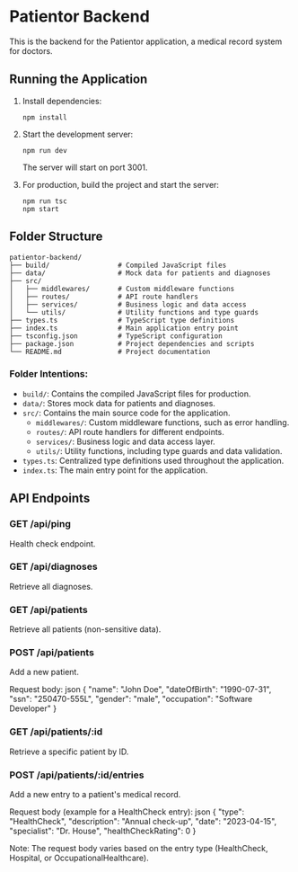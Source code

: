 # Patientor Backend

This is the backend for the Patientor application, a medical record system for doctors.

## Running the Application

1. Install dependencies:
   ```
   npm install
   ```

2. Start the development server:
   ```
   npm run dev
   ```

   The server will start on port 3001.

3. For production, build the project and start the server:
   ```
   npm run tsc
   npm start
   ```

## Folder Structure

```
patientor-backend/
├── build/                 # Compiled JavaScript files
├── data/                  # Mock data for patients and diagnoses
├── src/
│   ├── middlewares/       # Custom middleware functions
│   ├── routes/            # API route handlers
│   ├── services/          # Business logic and data access
│   └── utils/             # Utility functions and type guards
├── types.ts               # TypeScript type definitions
├── index.ts               # Main application entry point
├── tsconfig.json          # TypeScript configuration
├── package.json           # Project dependencies and scripts
└── README.md              # Project documentation
```

### Folder Intentions:

- `build/`: Contains the compiled JavaScript files for production.
- `data/`: Stores mock data for patients and diagnoses.
- `src/`: Contains the main source code for the application.
  - `middlewares/`: Custom middleware functions, such as error handling.
  - `routes/`: API route handlers for different endpoints.
  - `services/`: Business logic and data access layer.
  - `utils/`: Utility functions, including type guards and data validation.
- `types.ts`: Centralized type definitions used throughout the application.
- `index.ts`: The main entry point for the application.

## API Endpoints

### GET /api/ping
Health check endpoint.

### GET /api/diagnoses
Retrieve all diagnoses.

### GET /api/patients
Retrieve all patients (non-sensitive data).

### POST /api/patients
Add a new patient.

Request body:
json
{
"name": "John Doe",
"dateOfBirth": "1990-07-31",
"ssn": "250470-555L",
"gender": "male",
"occupation": "Software Developer"
}

### GET /api/patients/:id
Retrieve a specific patient by ID.

### POST /api/patients/:id/entries
Add a new entry to a patient's medical record.

Request body (example for a HealthCheck entry):
json
{
  "type": "HealthCheck",
  "description": "Annual check-up",
  "date": "2023-04-15",
  "specialist": "Dr. House",
  "healthCheckRating": 0
}

Note: The request body varies based on the entry type (HealthCheck, Hospital, or OccupationalHealthcare).